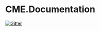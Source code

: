 # CME.Documentation

[![Gitter](https://badges.gitter.im/cm-elements/community.svg)](https://gitter.im/cm-elements/community?utm_source=badge&utm_medium=badge&utm_campaign=pr-badge&utm_content=badge)